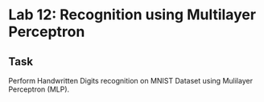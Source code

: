 # Lab 12: Recognition using Multilayer Perceptron

## Task
Perform Handwritten Digits recognition on MNIST Dataset using Mulilayer Perceptron (MLP).